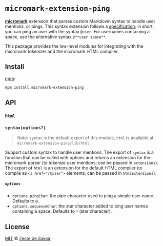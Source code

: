 # `micromark-extension-ping`

**[micromark][]** extension that parses custom Markdown syntax to handle
user mentions, or pings.
This syntax extension follows a [specification][spec];
in short, you can ping an user with the syntax `@user`.
For usernames containing a space, use the alternative syntax `@**user space**`.

This package provides the low-level modules for integrating with the micromark
tokenizer and the micromark HTML compiler.

## Install

[npm][]:

```sh
npm install micromark-extension-ping
```

## API

### `html`

### `syntax(options?)`

> Note: `syntax` is the default export of this module, `html` is available at
> `micromark-extension-ping/lib/html`.

Support custom syntax to handle user mentions.
The export of `syntax` is a function that can be called with options and returns
an extension for the micromark parser (to tokenize user mentions; can be passed
in `extensions`).
The export of `html` is an extension for the default HTML compiler (to compile
as `<a href="/@user">` elements; can be passed in `htmlExtensions`).

##### `options`

- `options.pingChar`: the pipe character used to ping a simple user name. Defaults to `@`.
- `options.sequenceChar`: the star character added to ping user names containing a space. Defaults to `*` (star character).

## License

[MIT][license] © [Zeste de Savoir][zds]

<!-- Definitions -->

[license]: LICENCE

[micromark]: https://github.com/micromark/micromark

[npm]: https://docs.npmjs.com/cli/install

[spec]: specs/extension.md

[zds]: https://zestedesavoir.com
